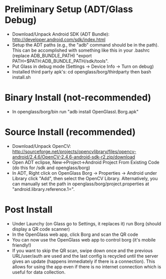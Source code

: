 Preliminary Setup (ADT/Glass Debug)
===================================
* Download/Unpack Android SDK (ADT Bundle): http://developer.android.com/sdk/index.html
* Setup the ADT paths (e.g., the "adb" command should be in the path).  This can be accomplished with something like this in your .bashrc (replace ADB_BUNDLE_PATH) "export PATH=$PATH:ADB_BUNDLE_PATH/sdk/tools".
* Put Glass in debug mode (Settings -> Device Info -> Turn on debug)
* Installed third party apk's: cd openglass/borg/thirdparty  then bash install.sh

Binary Install (not-recommended)
================================
* In openglass/borg/bin run "adb install OpenGlass\ Borg.apk"

Source Install (recommended)
===============================
* Download/Unpack OpenCV: http://sourceforge.net/projects/opencvlibrary/files/opencv-android/2.4.6/OpenCV-2.4.6-android-sdk-r2.zip/download
* Open ADT eclipse, New->Project->Android Project From Existing Code (do this for <OpenCV dir>/sdk and openglass/borg)
* In ADT, Right click on OpenGlass Borg -> Properties -> Android under Library click "Add", then select the OpenCV Library.  Alternatively, you can manually set the path in openglass/borg/project.properties at "android.library.reference.1=".


Post Install
============
* Under Launchy (on Glass go to Settings, it replaces it) run Borg (should display a QR code scanner)
* In the OpenGlass web app, click Borg and scan the QR code
* You can now use the OpenGlass web app to control borg (it's mobile friendly!)
* If you want to skip the QR scan, swipe down once and the previous URL/user/auth are used and the last config is recycled until the server gives an update (happens immediately if there is a connection).  This allows for using the app even if there is no internet connection which is useful for data collection.